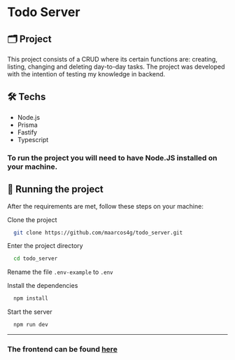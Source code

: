 # Todo Server

## 🗂 Project

This project consists of a CRUD where its certain functions are: creating, listing, changing and deleting day-to-day tasks. The project was developed with the intention of testing my knowledge in backend.

## 🛠 Techs

- Node.js
- Prisma
- Fastify
- Typescript

### To run the project you will need to have Node.JS installed on your machine.

## 🚀 Running the project
After the requirements are met, follow these steps on your machine:

Clone the project
```bash
  git clone https://github.com/maarcos4g/todo_server.git
```

Enter the project directory
```bash
  cd todo_server
```

Rename the file
``.env-example`` to ``.env``

Install the dependencies
```bash
  npm install
```

Start the server
```bash
  npm run dev
```
<hr>

### The frontend can be found [here](https://github.com/maarcos4g/todo_app)